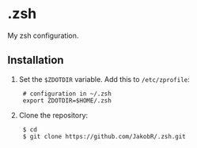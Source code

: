 .zsh
====

My zsh configuration.


Installation
------------

1. Set the `$ZDOTDIR` variable. Add this to `/etc/zprofile`:

        # configuration in ~/.zsh
        export ZDOTDIR=$HOME/.zsh

2. Clone the repository:

        $ cd
        $ git clone https://github.com/JakobR/.zsh.git
